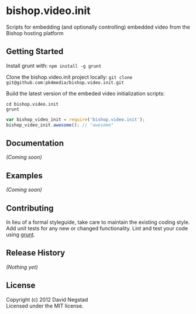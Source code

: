 # bishop.video.init

Scripts for embedding (and optionally controlling) embedded video from the Bishop hosting platform

## Getting Started
Install grunt with: `npm install -g grunt`

Clone the bishop.video.init project locally: `git clone git@github.com:pk4media/bishop.video.init.git`

Build the latest version of the embeded video initialization scripts:
```
cd bishop.video.init
grunt
```

```javascript
var bishop_video_init = require('bishop.video.init');
bishop_video_init.awesome(); // "awesome"
```

## Documentation
_(Coming soon)_

## Examples
_(Coming soon)_

## Contributing
In lieu of a formal styleguide, take care to maintain the existing coding style. Add unit tests for any new or changed functionality. Lint and test your code using [grunt](https://github.com/cowboy/grunt).

## Release History
_(Nothing yet)_

## License
Copyright (c) 2012 David Negstad  
Licensed under the MIT license.

